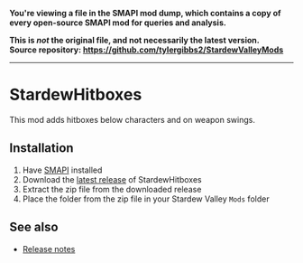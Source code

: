**You're viewing a file in the SMAPI mod dump, which contains a copy of every open-source SMAPI mod
for queries and analysis.**

**This is _not_ the original file, and not necessarily the latest version.**  
**Source repository: https://github.com/tylergibbs2/StardewValleyMods**

----

# StardewHitboxes

This mod adds hitboxes below characters and on weapon swings.

## Installation

1. Have [SMAPI](https://smapi.io/) installed
2. Download the [latest release](https://github.com/tylergibbs2/StardewHitboxes/releases/latest) of StardewHitboxes
3. Extract the zip file from the downloaded release
4. Place the folder from the zip file in your Stardew Valley `Mods` folder

## See also

* [Release notes](release-notes.md)